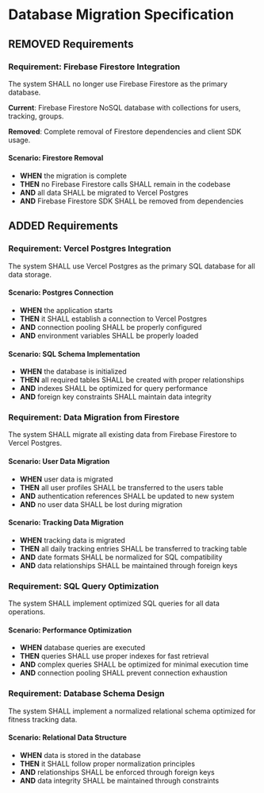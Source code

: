 # Database Migration Specification

## REMOVED Requirements

### Requirement: Firebase Firestore Integration

The system SHALL no longer use Firebase Firestore as the primary database.

**Current**: Firebase Firestore NoSQL database with collections for users, tracking, groups.

**Removed**: Complete removal of Firestore dependencies and client SDK usage.

#### Scenario: Firestore Removal
- **WHEN** the migration is complete
- **THEN** no Firebase Firestore calls SHALL remain in the codebase
- **AND** all data SHALL be migrated to Vercel Postgres
- **AND** Firebase Firestore SDK SHALL be removed from dependencies

## ADDED Requirements

### Requirement: Vercel Postgres Integration

The system SHALL use Vercel Postgres as the primary SQL database for all data storage.

#### Scenario: Postgres Connection
- **WHEN** the application starts
- **THEN** it SHALL establish a connection to Vercel Postgres
- **AND** connection pooling SHALL be properly configured
- **AND** environment variables SHALL be properly loaded

#### Scenario: SQL Schema Implementation
- **WHEN** the database is initialized
- **THEN** all required tables SHALL be created with proper relationships
- **AND** indexes SHALL be optimized for query performance
- **AND** foreign key constraints SHALL maintain data integrity

### Requirement: Data Migration from Firestore

The system SHALL migrate all existing data from Firebase Firestore to Vercel Postgres.

#### Scenario: User Data Migration
- **WHEN** user data is migrated
- **THEN** all user profiles SHALL be transferred to the users table
- **AND** authentication references SHALL be updated to new system
- **AND** no user data SHALL be lost during migration

#### Scenario: Tracking Data Migration
- **WHEN** tracking data is migrated
- **THEN** all daily tracking entries SHALL be transferred to tracking table
- **AND** date formats SHALL be normalized for SQL compatibility
- **AND** data relationships SHALL be maintained through foreign keys

### Requirement: SQL Query Optimization

The system SHALL implement optimized SQL queries for all data operations.

#### Scenario: Performance Optimization
- **WHEN** database queries are executed
- **THEN** queries SHALL use proper indexes for fast retrieval
- **AND** complex queries SHALL be optimized for minimal execution time
- **AND** connection pooling SHALL prevent connection exhaustion

### Requirement: Database Schema Design

The system SHALL implement a normalized relational schema optimized for fitness tracking data.

#### Scenario: Relational Data Structure
- **WHEN** data is stored in the database
- **THEN** it SHALL follow proper normalization principles
- **AND** relationships SHALL be enforced through foreign keys
- **AND** data integrity SHALL be maintained through constraints
